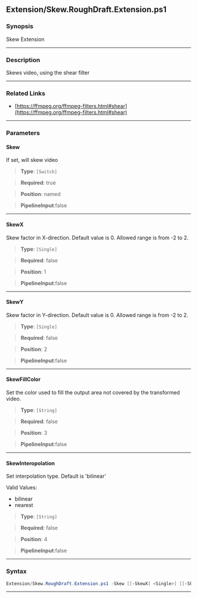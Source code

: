 
Extension/Skew.RoughDraft.Extension.ps1
---------------------------------------
### Synopsis
Skew Extension

---
### Description

Skews video, using the shear filter

---
### Related Links
* [https://ffmpeg.org/ffmpeg-filters.html#shear](https://ffmpeg.org/ffmpeg-filters.html#shear)



---
### Parameters
#### **Skew**

If set, will skew video



> **Type**: ```[Switch]```

> **Required**: true

> **Position**: named

> **PipelineInput**:false



---
#### **SkewX**

Skew factor in X-direction. Default value is 0. Allowed range is from -2 to 2.



> **Type**: ```[Single]```

> **Required**: false

> **Position**: 1

> **PipelineInput**:false



---
#### **SkewY**

Skew factor in Y-direction. Default value is 0. Allowed range is from -2 to 2.



> **Type**: ```[Single]```

> **Required**: false

> **Position**: 2

> **PipelineInput**:false



---
#### **SkewFillColor**

Set the color used to fill the output area not covered by the transformed video.



> **Type**: ```[String]```

> **Required**: false

> **Position**: 3

> **PipelineInput**:false



---
#### **SkewInteropolation**

Set interpolation type.  Default is 'bilinear'



Valid Values:

* bilinear
* nearest



> **Type**: ```[String]```

> **Required**: false

> **Position**: 4

> **PipelineInput**:false



---
### Syntax
```PowerShell
Extension/Skew.RoughDraft.Extension.ps1 -Skew [[-SkewX] <Single>] [[-SkewY] <Single>] [[-SkewFillColor] <String>] [[-SkewInteropolation] <String>] [<CommonParameters>]
```
---



